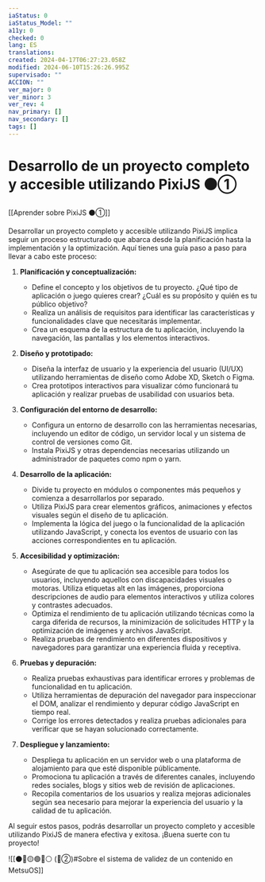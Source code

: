 ```yaml
---
iaStatus: 0
iaStatus_Model: ""
a11y: 0
checked: 0
lang: ES
translations: 
created: 2024-04-17T06:27:23.058Z
modified: 2024-06-10T15:26:26.995Z
supervisado: ""
ACCION: ""
ver_major: 0
ver_minor: 3
ver_rev: 4
nav_primary: []
nav_secondary: []
tags: []
---
```

# Desarrollo de un proyecto completo y accesible utilizando PixiJS ⚫①

[[Aprender sobre PixiJS ⚫①]]

Desarrollar un proyecto completo y accesible utilizando PixiJS implica seguir un proceso estructurado que abarca desde la planificación hasta la implementación y la optimización. Aquí tienes una guía paso a paso para llevar a cabo este proceso:

1. **Planificación y conceptualización:**
   - Define el concepto y los objetivos de tu proyecto. ¿Qué tipo de aplicación o juego quieres crear? ¿Cuál es su propósito y quién es tu público objetivo?
   - Realiza un análisis de requisitos para identificar las características y funcionalidades clave que necesitarás implementar.
   - Crea un esquema de la estructura de tu aplicación, incluyendo la navegación, las pantallas y los elementos interactivos.

2. **Diseño y prototipado:**
   - Diseña la interfaz de usuario y la experiencia del usuario (UI/UX) utilizando herramientas de diseño como Adobe XD, Sketch o Figma.
   - Crea prototipos interactivos para visualizar cómo funcionará tu aplicación y realizar pruebas de usabilidad con usuarios beta.

3. **Configuración del entorno de desarrollo:**
   - Configura un entorno de desarrollo con las herramientas necesarias, incluyendo un editor de código, un servidor local y un sistema de control de versiones como Git.
   - Instala PixiJS y otras dependencias necesarias utilizando un administrador de paquetes como npm o yarn.

4. **Desarrollo de la aplicación:**
   - Divide tu proyecto en módulos o componentes más pequeños y comienza a desarrollarlos por separado.
   - Utiliza PixiJS para crear elementos gráficos, animaciones y efectos visuales según el diseño de tu aplicación.
   - Implementa la lógica del juego o la funcionalidad de la aplicación utilizando JavaScript, y conecta los eventos de usuario con las acciones correspondientes en tu aplicación.

5. **Accesibilidad y optimización:**
   - Asegúrate de que tu aplicación sea accesible para todos los usuarios, incluyendo aquellos con discapacidades visuales o motoras. Utiliza etiquetas alt en las imágenes, proporciona descripciones de audio para elementos interactivos y utiliza colores y contrastes adecuados.
   - Optimiza el rendimiento de tu aplicación utilizando técnicas como la carga diferida de recursos, la minimización de solicitudes HTTP y la optimización de imágenes y archivos JavaScript.
   - Realiza pruebas de rendimiento en diferentes dispositivos y navegadores para garantizar una experiencia fluida y receptiva.

6. **Pruebas y depuración:**
   - Realiza pruebas exhaustivas para identificar errores y problemas de funcionalidad en tu aplicación.
   - Utiliza herramientas de depuración del navegador para inspeccionar el DOM, analizar el rendimiento y depurar código JavaScript en tiempo real.
   - Corrige los errores detectados y realiza pruebas adicionales para verificar que se hayan solucionado correctamente.

7. **Despliegue y lanzamiento:**
   - Despliega tu aplicación en un servidor web o una plataforma de alojamiento para que esté disponible públicamente.
   - Promociona tu aplicación a través de diferentes canales, incluyendo redes sociales, blogs y sitios web de revisión de aplicaciones.
   - Recopila comentarios de los usuarios y realiza mejoras adicionales según sea necesario para mejorar la experiencia del usuario y la calidad de tu aplicación.

Al seguir estos pasos, podrás desarrollar un proyecto completo y accesible utilizando PixiJS de manera efectiva y exitosa. ¡Buena suerte con tu proyecto!

![[⚫🔴🟡🟢🔵⚪ (🔴②)#Sobre el sistema de validez de un contenido en MetsuOS]]